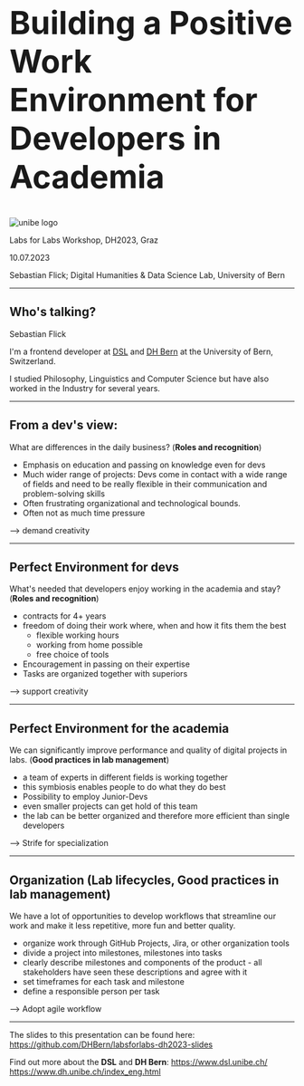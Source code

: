 # Building a Positive Work Environment for Developers in Academia

![unibe logo](https://www.unibe.ch/media/logo_unibern.png)

Labs for Labs Workshop, DH2023, Graz

10.07.2023

Sebastian Flick;
Digital Humanities & Data Science Lab, University of Bern

<style>
h1 {
font-size: 3.5rem !important;
}
</style>

---

## Who's talking?

Sebastian Flick

I'm a frontend developer at [DSL](https://www.dsl.unibe.ch/) and [DH Bern](https://www.dh.unibe.ch/index_eng.html) at the University of Bern, Switzerland.

I studied Philosophy, Linguistics and Computer Science but have also worked in the Industry for several years.

---

## From a dev's view:

What are differences in the daily business? (**Roles and recognition**)

- Emphasis on education and passing on knowledge even for devs
- Much wider range of projects: Devs come in contact with a wide range of fields and need to be really flexible in their communication and problem-solving skills
- Often frustrating organizational and technological bounds.
- Often not as much time pressure

<div class="emphazise">--> demand creativity</div>

---

## Perfect Environment for devs

What's needed that developers enjoy working in the academia and stay? (**Roles and recognition**)

- contracts for 4+ years
- freedom of doing their work where, when and how it fits them the best
  - flexible working hours
  - working from home possible
  - free choice of tools
- Encouragement in passing on their expertise
- Tasks are organized together with superiors

<div class="emphazise">--> support creativity</div>

---

## Perfect Environment for the academia

We can significantly improve performance and quality of digital projects in labs. (**Good practices in lab management**)

- a team of experts in different fields is working together
- this symbiosis enables people to do what they do best
- Possibility to employ Junior-Devs
- even smaller projects can get hold of this team
- the lab can be better organized and therefore more efficient than single developers

<div class="emphazise">--> Strife for specialization </div>

---

## Organization (**Lab lifecycles, Good practices in lab management**)

We have a lot of opportunities to develop workflows that streamline our work and make it less repetitive, more fun and better quality.

- organize work through GitHub Projects, Jira, or other organization tools
- divide a project into milestones, milestones into tasks
- clearly describe milestones and components of the product - all stakeholders have seen these descriptions and agree with it
- set timeframes for each task and milestone
- define a responsible person per task

<div class="emphazise">--> Adopt agile workflow</div>

---

The slides to this presentation can be found here: https://github.com/DHBern/labsforlabs-dh2023-slides

Find out more about the **DSL** and **DH Bern**:
https://www.dsl.unibe.ch/
https://www.dh.unibe.ch/index_eng.html
